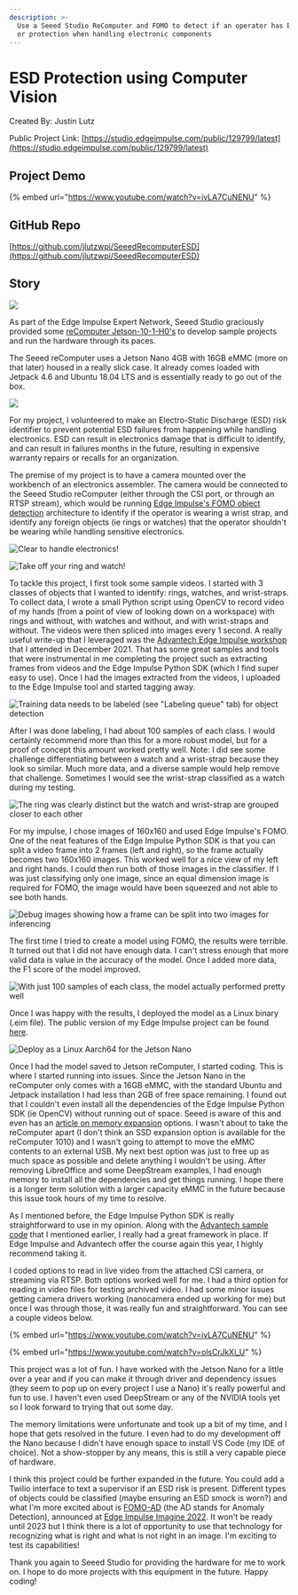 ```yaml
---
description: >-
  Use a Seeed Studio ReComputer and FOMO to detect if an operator has ESD risk
  or protection when handling electronic components
---
```


# ESD Protection using Computer Vision

Created By: Justin Lutz

Public Project Link: [https://studio.edgeimpulse.com/public/129799/latest](https://studio.edgeimpulse.com/public/129799/latest)

## Project Demo

{% embed url="https://www.youtube.com/watch?v=ivLA7CuNENU" %}

## GitHub Repo

[https://github.com/jlutzwpi/SeeedRecomputerESD](https://github.com/jlutzwpi/SeeedRecomputerESD)

## Story

![](../.gitbook/assets/esd-protection-using-computer-vision/intro.jpg)

As part of the Edge Impulse Expert Network, Seeed Studio graciously provided some [reComputer Jetson-10-1-H0's](https://wiki.seeedstudio.com/reComputer\_Jetson\_Series\_Initiation/) to develop sample projects and run the hardware through its paces.

The Seeed reComputer uses a Jetson Nano 4GB with 16GB eMMC (more on that later) housed in a really slick case. It already comes loaded with Jetpack 4.6 and Ubuntu 18.04 LTS and is essentially ready to go out of the box.

![](../.gitbook/assets/esd-protection-using-computer-vision/reComputer.jpg)

For my project, I volunteered to make an Electro-Static Discharge (ESD) risk identifier to prevent potential ESD failures from happening while handling electronics. ESD can result in electronics damage that is difficult to identify, and can result in failures months in the future, resulting in expensive warranty repairs or recalls for an organization.

The premise of my project is to have a camera mounted over the workbench of an electronics assembler. The camera would be connected to the Seeed Studio reComputer (either through the CSI port, or through an RTSP stream), which would be running [Edge Impulse's FOMO object detection](https://www.edgeimpulse.com/blog/announcing-fomo-faster-objects-more-objects) architecture to identify if the operator is wearing a wrist strap, and identify any foreign objects (ie rings or watches) that the operator shouldn't be wearing while handling sensitive electronics.

![Clear to handle electronics!](../.gitbook/assets/esd-protection-using-computer-vision/proper.jpg)

![Take off your ring and watch!](../.gitbook/assets/esd-protection-using-computer-vision/improper.jpg)

To tackle this project, I first took some sample videos. I started with 3 classes of objects that I wanted to identify: rings, watches, and wrist-straps. To collect data, I wrote a small Python script using OpenCV to record video of my hands (from a point of view of looking down on a workspace) with rings and without, with watches and without, and with wrist-straps and without. The videos were then spliced into images every 1 second. A really useful write-up that I leveraged was the [Advantech Edge Impulse workshop](https://github.com/edgeimpulse/workshop-advantech-jetson-nano) that I attended in December 2021. That has some great samples and tools that were instrumental in me completing the project such as extracting frames from videos and the Edge Impulse Python SDK (which I find super easy to use). Once I had the images extracted from the videos, I uploaded to the Edge Impulse tool and started tagging away.

![Training data needs to be labeled (see "Labeling queue" tab) for object detection](../.gitbook/assets/esd-protection-using-computer-vision/data.jpg)

After I was done labeling, I had about 100 samples of each class. I would certainly recommend more than this for a more robust model, but for a proof of concept this amount worked pretty well. Note: I did see some challenge differentiating between a watch and a wrist-strap because they look so similar. Much more data, and a diverse sample would help remove that challenge. Sometimes I would see the wrist-strap classified as a watch during my testing.

![The ring was clearly distinct but the watch and wrist-strap are grouped closer to each other](../.gitbook/assets/esd-protection-using-computer-vision/feature-explorer.jpg)

For my impulse, I chose images of 160x160 and used Edge Impulse's FOMO. One of the neat features of the Edge Impulse Python SDK is that you can split a video frame into 2 frames (left and right), so the frame actually becomes two 160x160 images. This worked well for a nice view of my left and right hands. I could then run both of those images in the classifier. If I was just classifying only one image, since an equal dimension image is required for FOMO, the image would have been squeezed and not able to see both hands.

![Debug images showing how a frame can be split into two images for inferencing](../.gitbook/assets/esd-protection-using-computer-vision/debug.jpg)

The first time I tried to create a model using FOMO, the results were terrible. It turned out that I did not have enough data. I can't stress enough that more valid data is value in the accuracy of the model. Once I added more data, the F1 score of the model improved.

![With just 100 samples of each class, the model actually performed pretty well](../.gitbook/assets/esd-protection-using-computer-vision/model.jpg)

Once I was happy with the results, I deployed the model as a Linux binary (.eim file). The public version of my Edge Impulse project can be found [here](https://studio.edgeimpulse.com/public/129799/latest).

![Deploy as a Linux Aarch64 for the Jetson Nano](../.gitbook/assets/esd-protection-using-computer-vision/deployment.jpg)

Once I had the model saved to Jetson reComputer, I started coding. This is where I started running into issues. Since the Jetson Nano in the reComputer only comes with a 16GB eMMC, with the standard Ubuntu and Jetpack installation I had less than 2GB of free space remaining. I found out that I couldn't even install all the dependencies of the Edge Impulse Python SDK (ie OpenCV) without running out of space. Seeed is aware of this and even has an [article on memory expansion](https://wiki.seeedstudio.com/reComputer\_Jetson\_Memory\_Expansion/) options. I wasn't about to take the reComputer apart (I don't think an SSD expansion option is available for the reComputer 1010) and I wasn't going to attempt to move the eMMC contents to an external USB. My next best option was just to free up as much space as possible and delete anything I wouldn't be using. After removing LibreOffice and some DeepStream examples, I had enough memory to install all the dependencies and get things running. I hope there is a longer term solution with a larger capacity eMMC in the future because this issue took hours of my time to resolve.

As I mentioned before, the Edge Impulse Python SDK is really straightforward to use in my opinion. Along with the [Advantech sample code](https://github.com/edgeimpulse/workshop-advantech-jetson-nano/tree/main/code\_samples/inference) that I mentioned earlier, I really had a great framework in place. If Edge Impulse and Advantech offer the course again this year, I highly recommend taking it.

I coded options to read in live video from the attached CSI camera, or streaming via RTSP. Both options worked well for me. I had a third option for reading in video files for testing archived video. I had some minor issues getting camera drivers working (nanocamera ended up working for me) but once I was through those, it was really fun and straightforward. You can see a couple videos below.

{% embed url="https://www.youtube.com/watch?v=ivLA7CuNENU" %}

{% embed url="https://www.youtube.com/watch?v=olsCrJkXi_U" %}

This project was a lot of fun. I have worked with the Jetson Nano for a little over a year and if you can make it through driver and dependency issues (they seem to pop up on every project I use a Nano) it's really powerful and fun to use. I haven't even used DeepStream or any of the NVIDIA tools yet so I look forward to trying that out some day.

The memory limitations were unfortunate and took up a bit of my time, and I hope that gets resolved in the future. I even had to do my development off the Nano because I didn't have enough space to install VS Code (my IDE of choice). Not a show-stopper by any means, this is still a very capable piece of hardware.

I think this project could be further expanded in the future. You could add a Twilio interface to text a supervisor if an ESD risk is present. Different types of objects could be classified (maybe ensuring an ESD smock is worn?) and what I'm more excited about is [FOMO-AD](https://mobile.twitter.com/janjongboom/status/1575530285814362112) (the AD stands for Anomaly Detection), announced at [Edge Impulse Imagine 2022](https://edgeimpulse.com/imagine). It won't be ready until 2023 but I think there is a lot of opportunity to use that technology for recognizing what is right and what is not right in an image. I'm exciting to test its capabilities!

Thank you again to Seeed Studio for providing the hardware for me to work on. I hope to do more projects with this equipment in the future. Happy coding!
